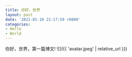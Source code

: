 ```yaml
---
title: 你好，世界
layout: post
date: '2021-01-10 21:17:59 +0800'
categories:
- Hello
- World
---
```


你好，世界，第一篇博文!
![]({{ 'avatar.jpeg' | relative_url }})

